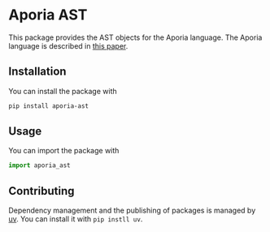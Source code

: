 # Aporia AST

This package provides the AST objects for the Aporia language. The Aporia language is described in [this paper](https://www.arxiv.org/abs/2411.05570).

## Installation

You can install the package with

```bash
pip install aporia-ast
```

## Usage

You can import the package with

```python
import aporia_ast
```

## Contributing

Dependency management and the publishing of packages is managed by [uv](https://github.com/astral-sh/uv). You can install it with `pip instll uv`.
